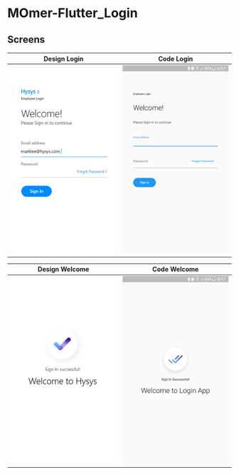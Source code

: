 # MOmer-Flutter_Login

##  Screens

Design Login| Code Login
:-------------------------:|:-------------------------:
<img width="250px" src="https://raw.githubusercontent.com/VBT-Intership/MOmer-FlutterLogin/master/readme_assets/design_login.jpg"> | <img width="250px" src="https://github.com/VBT-Intership/MOmer-FlutterLogin/blob/master/readme_assets/code_login.png?raw=true"> 

Design Welcome| Code Welcome
:-------------------------:|:-------------------------:
<img width="250px" src="https://raw.githubusercontent.com/VBT-Intership/MOmer-FlutterLogin/master/readme_assets/design_welcome.jpg"> | <img width="250px" src="https://raw.githubusercontent.com/VBT-Intership/MOmer-FlutterLogin/master/readme_assets/code_welcome.png"> 
